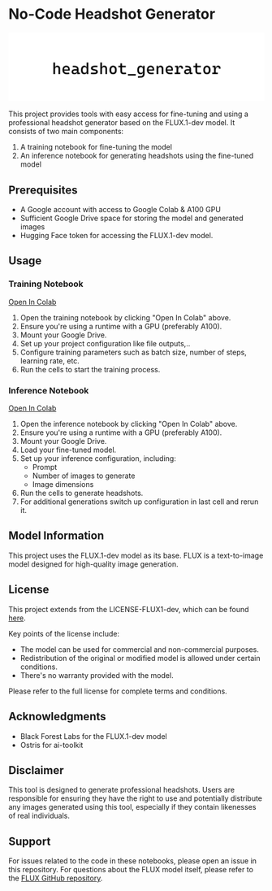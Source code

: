 # No-Code Headshot Generator

![grid](assets/headshot_generator.png)

This project provides tools with easy access for fine-tuning and using a professional headshot generator based on the FLUX.1-dev model. It consists of two main components:

1. A training notebook for fine-tuning the model
2. An inference notebook for generating headshots using the fine-tuned model

## Prerequisites

- A Google account with access to Google Colab & A100 GPU
- Sufficient Google Drive space for storing the model and generated images
- Hugging Face token for accessing the FLUX.1-dev model.

## Usage

### Training Notebook

[Open In Colab](https://colab.research.google.com/github/p3bozuric/headshot_generator/blob/main/headshot_generator_finetuning.ipynb)

1. Open the training notebook by clicking "Open In Colab" above.
2. Ensure you're using a runtime with a GPU (preferably A100).
3. Mount your Google Drive.
4. Set up your project configuration like file outputs,..
5. Configure training parameters such as batch size, number of steps, learning rate, etc.
6. Run the cells to start the training process.

### Inference Notebook

[Open In Colab](https://colab.research.google.com/github/p3bozuric/headshot_generator/blob/main/headshot_generator_inference.ipynb)

1. Open the inference notebook by clicking "Open In Colab" above.
2. Ensure you're using a runtime with a GPU (preferably A100).
3. Mount your Google Drive.
4. Load your fine-tuned model.
5. Set up your inference configuration, including:
   - Prompt
   - Number of images to generate
   - Image dimensions
6. Run the cells to generate headshots.
7. For additional generations switch up configuration in last cell and rerun it.

## Model Information

This project uses the FLUX.1-dev model as its base. FLUX is a text-to-image model designed for high-quality image generation.

## License

This project extends from the LICENSE-FLUX1-dev, which can be found [here](https://github.com/black-forest-labs/flux/blob/main/model_licenses/LICENSE-FLUX1-dev).

Key points of the license include:

- The model can be used for commercial and non-commercial purposes.
- Redistribution of the original or modified model is allowed under certain conditions.
- There's no warranty provided with the model.

Please refer to the full license for complete terms and conditions.

## Acknowledgments

- Black Forest Labs for the FLUX.1-dev model
- Ostris for ai-toolkit

## Disclaimer

This tool is designed to generate professional headshots. Users are responsible for ensuring they have the right to use and potentially distribute any images generated using this tool, especially if they contain likenesses of real individuals.

## Support

For issues related to the code in these notebooks, please open an issue in this repository. For questions about the FLUX model itself, please refer to the [FLUX GitHub repository](https://github.com/black-forest-labs/flux).
